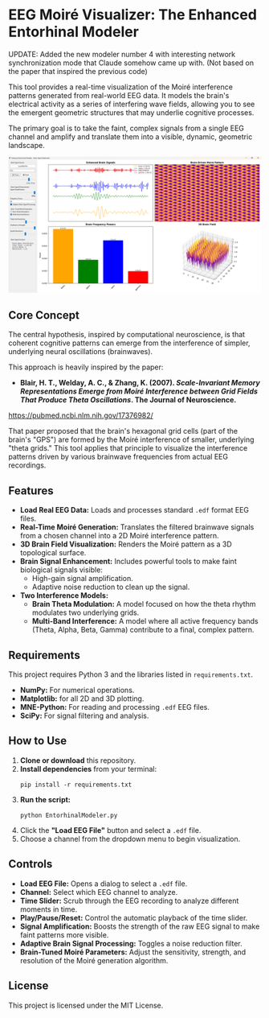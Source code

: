 # EEG Moiré Visualizer: The Enhanced Entorhinal Modeler

UPDATE: Added the new modeler number 4 with interesting network synchronization mode that Claude somehow came up with. (Not based on the paper that inspired the previous code) 

This tool provides a real-time visualization of the Moiré interference patterns generated from real-world EEG data. It models the brain's electrical activity as a series of interfering wave fields, allowing you to see the emergent geometric structures that may underlie cognitive processes.

The primary goal is to take the faint, complex signals from a single EEG channel and amplify and translate them into a visible, dynamic, geometric landscape.

![Screenshot of the EEG Moiré Visualizer in action](image.png)

## Core Concept

The central hypothesis, inspired by computational neuroscience, is that coherent cognitive patterns can emerge from the interference of simpler, underlying neural oscillations (brainwaves).

This approach is heavily inspired by the paper:
*   **Blair, H. T., Welday, A. C., & Zhang, K. (2007). *Scale-Invariant Memory Representations Emerge from Moiré Interference between Grid Fields That Produce Theta Oscillations*. The Journal of Neuroscience.**

  https://pubmed.ncbi.nlm.nih.gov/17376982/

That paper proposed that the brain's hexagonal grid cells (part of the brain's "GPS") are formed by the Moiré interference of smaller, underlying "theta grids." This tool applies that principle to visualize the interference patterns driven by various brainwave frequencies from actual EEG recordings.

## Features

*   **Load Real EEG Data:** Loads and processes standard `.edf` format EEG files.
*   **Real-Time Moiré Generation:** Translates the filtered brainwave signals from a chosen channel into a 2D Moiré interference pattern.
*   **3D Brain Field Visualization:** Renders the Moiré pattern as a 3D topological surface.
*   **Brain Signal Enhancement:** Includes powerful tools to make faint biological signals visible:
    *   High-gain signal amplification.
    *   Adaptive noise reduction to clean up the signal.
*   **Two Interference Models:**
    *   **Brain Theta Modulation:** A model focused on how the theta rhythm modulates two underlying grids.
    *   **Multi-Band Interference:** A model where all active frequency bands (Theta, Alpha, Beta, Gamma) contribute to a final, complex pattern.

## Requirements

This project requires Python 3 and the libraries listed in `requirements.txt`.

*   **NumPy:** For numerical operations.
*   **Matplotlib:** for all 2D and 3D plotting.
*   **MNE-Python:** For reading and processing `.edf` EEG files.
*   **SciPy:** For signal filtering and analysis.

## How to Use

1.  **Clone or download** this repository.
2.  **Install dependencies** from your terminal:
    ```
    pip install -r requirements.txt
    ```
3.  **Run the script:**
    ```
    python EntorhinalModeler.py
    ```
4.  Click the **"Load EEG File"** button and select a `.edf` file.
5.  Choose a channel from the dropdown menu to begin visualization.

## Controls

*   **Load EEG File:** Opens a dialog to select a `.edf` file.
*   **Channel:** Select which EEG channel to analyze.
*   **Time Slider:** Scrub through the EEG recording to analyze different moments in time.
*   **Play/Pause/Reset:** Control the automatic playback of the time slider.
*   **Signal Amplification:** Boosts the strength of the raw EEG signal to make faint patterns more visible.
*   **Adaptive Brain Signal Processing:** Toggles a noise reduction filter.
*   **Brain-Tuned Moiré Parameters:** Adjust the sensitivity, strength, and resolution of the Moiré generation algorithm.

## License

This project is licensed under the MIT License.

